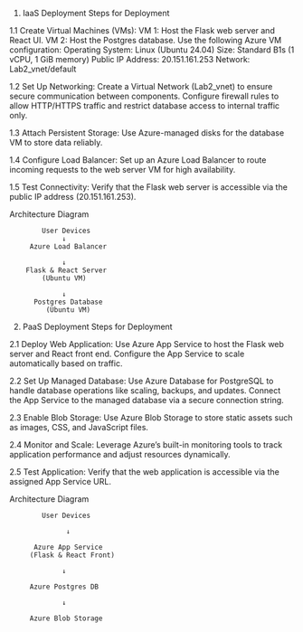 
1. IaaS Deployment
Steps for Deployment

1.1 Create Virtual Machines (VMs):
VM 1: Host the Flask web server and React UI.
VM 2: Host the Postgres database.
Use the following Azure VM configuration:
Operating System: Linux (Ubuntu 24.04)
Size: Standard B1s (1 vCPU, 1 GiB memory)
Public IP Address: 20.151.161.253
Network: Lab2_vnet/default

1.2 Set Up Networking:
Create a Virtual Network (Lab2_vnet) to ensure secure communication between components.
Configure firewall rules to allow HTTP/HTTPS traffic and restrict database access to internal traffic only.

1.3 Attach Persistent Storage:
Use Azure-managed disks for the database VM to store data reliably.

1.4 Configure Load Balancer:
Set up an Azure Load Balancer to route incoming requests to the web server VM for high availability.

1.5 Test Connectivity:
Verify that the Flask web server is accessible via the public IP address (20.151.161.253).

Architecture Diagram

 
            User Devices      
                 ↓
         Azure Load Balancer
       
                 ↓
        Flask & React Server 
            (Ubuntu VM)      
      
                 ↓
          Postgres Database  
             (Ubuntu VM)      
      

2. PaaS Deployment
Steps for Deployment

2.1 Deploy Web Application:
Use Azure App Service to host the Flask web server and React front end.
Configure the App Service to scale automatically based on traffic.

2.2 Set Up Managed Database:
Use Azure Database for PostgreSQL to handle database operations like scaling, backups, and updates.
Connect the App Service to the managed database via a secure connection string.

2.3 Enable Blob Storage:
Use Azure Blob Storage to store static assets such as images, CSS, and JavaScript files.

2.4 Monitor and Scale:
Leverage Azure’s built-in monitoring tools to track application performance and adjust resources dynamically.

2.5 Test Application:
Verify that the web application is accessible via the assigned App Service URL.

Architecture Diagram

       
            User Devices      
       
                  ↓
      
          Azure App Service    
         (Flask & React Front) 
       
                 ↓
       
         Azure Postgres DB   
       
                 ↓
      
         Azure Blob Storage   
       
